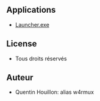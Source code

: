 ## Applications
- [Launcher.exe](https://quentinhouillon.github.io/launcher/)

## License
- Tous droits réservés

## Auteur
- Quentin Houillon: alias w4rmux
